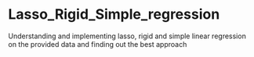 # Lasso_Rigid_Simple_regression
Understanding and implementing lasso, rigid and simple linear regression on the provided data and finding out the best approach
